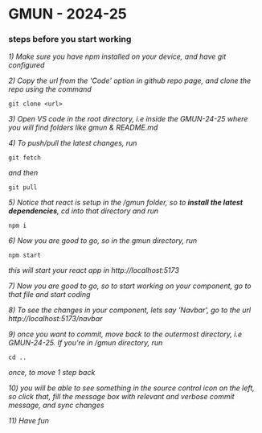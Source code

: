 # GMUN - 2024-25

### steps before you start working

*1) Make sure you have npm installed on your device, and have git configured*

*2) Copy the url from the 'Code' option in github repo page, and clone the repo using the command*
```
git clone <url>
```

*3) Open VS code in the root directory, i.e inside the GMUN-24-25 where you will find folders like gmun & README.md*

*4) To push/pull the latest changes, run*
```
git fetch
```
*and then*
```
git pull
```

*5) Notice that react is setup in the /gmun folder, so to __install the latest dependencies__, cd into that directory and run*
```
npm i
```


*6) Now you are good to go, so in the gmun directory, run*

```
npm start
```
*this will start your react app in http://localhost:5173*

*7) Now you are good to go, so to start working on your component, go to that file and start coding*

*8) To see the changes in your component, lets say 'Navbar', go to the url http://localhost:5173/navbar*

*9) once you want to commit, move back to the outermost directory, i.e GMUN-24-25. If you're in /gmun directory, run*
```
cd ..
```
*once, to move 1 step back*

*10) you will be able to see something in the source control icon on the left, so click that, fill the message box with relevant and verbose commit message, and sync changes*

*11) Have fun*





